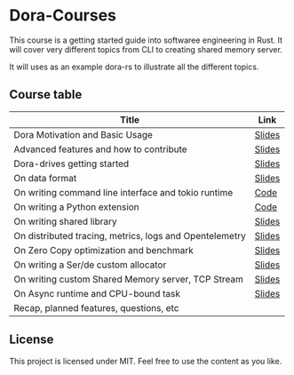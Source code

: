 # Dora-Courses

This course is a getting started guide into softwaree engineering in Rust. It will cover very different topics from CLI to creating shared memory server.

It will uses as an example dora-rs to illustrate all the different topics.

## Course table

| Title                                                   | Link                                           |
| ------------------------------------------------------- | ---------------------------------------------- |
| Dora Motivation and Basic Usage                         | [Slides](dora_motivation/presentation.pdf)     |
| Advanced features and how to contribute                 | [Slides](advanced_features/presentation.pdf)   |
| Dora-drives getting started                             | [Slides](dora_drives/presentation.pdf)         |
| On data format                                          | [Slides](03_data_format/data_format.pdf)       |
| On writing command line interface and tokio runtime     | [Code](cli_course)                             |
| On writing a Python extension                           | [Code](python_course)                          |
| On writing shared library                               | [Slides](06_shared_library/shared_library.pdf) |
| On distributed tracing, metrics, logs and Opentelemetry | [Slides](07_opentelemetry/Opentelemetry.pdf)   |
| On Zero Copy optimization and benchmark                 | [Slides](08_zero_copy_benchmark/slides.pdf)    |
| On writing a Ser/de custom allocator                    | [Slides](09_serde/serde.pdf)                   |
| On writing custom Shared Memory server, TCP Stream      | [Slides](10_shared_memory/shared_memory.pdf)   |
| On Async runtime and CPU-bound task                     | [Slides](11_async/async.pdf)                   |
| Recap, planned features, questions, etc                 |

## License

This project is licensed under MIT. Feel free to use the content as you like.

